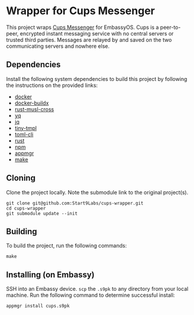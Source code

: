 # Wrapper for Cups Messenger

This project wraps [Cups Messenger](https://github.com/Start9Labs/cups-messenger) for EmbassyOS. Cups is a peer-to-peer, encrypted instant messaging service with no central servers or trusted third parties. Messages are relayed by and saved on the two communicating servers and nowhere else.

## Dependencies

Install the following system dependencies to build this project by following the instructions on the provided links:

- [docker](https://docs.docker.com/get-docker)
- [docker-buildx](https://docs.docker.com/buildx/working-with-buildx/)
- [rust-musl-cross](https://github.com/Start9Labs/rust-musl-cross)
- [yq](https://mikefarah.gitbook.io/yq)
- [jq](https://stedolan.github.io/jq/download)
- [tiny-tmpl](https://github.com/Start9Labs/templating-engine-rs)
- [toml-cli](https://github.com/gnprice/toml-cli)
- [rust](https://rustup.rs)
- [npm](https://www.npmjs.com/get-npm)
- [appmgr](https://github.com/Start9Labs/appmgr)
- [make](https://www.gnu.org/software/make/)

## Cloning

Clone the project locally. Note the submodule link to the original project(s). 

```
git clone git@github.com:Start9Labs/cups-wrapper.git
cd cups-wrapper
git submodule update --init
```

## Building

To build the project, run the following commands:

```
make
```

## Installing (on Embassy)

SSH into an Embassy device.
`scp` the `.s9pk` to any directory from your local machine.
Run the following command to determine successful install:

```
appmgr install cups.s9pk
```